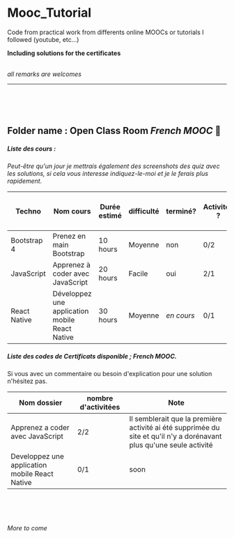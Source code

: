 # Mooc_Tutorial
Code from practical work from differents online MOOCs or tutorials I followed (youtube, etc...)

**Including solutions for the certificates**
<br><br>

_all remarks are welcomes_

------





<br>
<br>
<br>




## Folder name : Open Class Room _French MOOC_ :orange_book:

##### Liste des cours :  
_Peut-être qu'un jour je mettrais également des screenshots des quiz avec les solutions, si cela vous interesse indiquez-le-moi et je le ferais plus rapidement._

Techno | Nom cours | Durée estimé | difficulté | terminé? | Activités ? | lien vers le cours
--- |--- |--- |--- |--- |--- |--- |
Bootstrap 4 | Prenez en main Bootstrap | 10 hours | Moyenne | non | 0/2 | [lien](https://openclassrooms.com/fr/courses/1885491-prenez-en-main-bootstrap)
JavaScript | Apprenez à coder avec JavaScript | 20 hours | Facile | oui | 2/1 | [lien](https://openclassrooms.com/fr/courses/2984401-apprenez-a-coder-avec-javascript)
React Native | Développez une application mobile React Native | 30 hours | Moyenne | _en cours_ | 0/1 | [lien](https://openclassrooms.com/fr/courses/4902061-developpez-une-application-mobile-react-native)




##### Liste des codes de Certificats disponible ; _French MOOC_. 

Si vous avec un commentaire ou besoin d'explication pour une solution n'hésitez pas.

Nom dossier | nombre d'activitées | Note
--- |--- |--- 
Apprenez a coder avec JavaScript | 2/2 | Il semblerait que la première activité ai été supprimée du site et qu'il n'y a dorénavant plus qu'une seule activité
Developpez une application mobile React Native | 0/1 | soon


<br>
<br>
<br>

_More to come_
